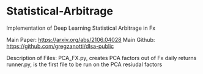 # Statistical-Arbitrage
Implementation of Deep Learning Statistical Arbitrage in Fx

Main Paper: https://arxiv.org/abs/2106.04028
Main Github: https://github.com/gregzanotti/dlsa-public

Description of Files: 
PCA_FX.py, creates PCA factors out of Fx daily returns
runner.py, is the first file to be run on the PCA resiudal factors
